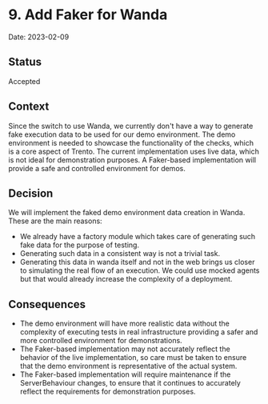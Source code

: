 # 9. Add Faker for Wanda

Date: 2023-02-09

## Status

Accepted

## Context

Since the switch to use Wanda, we currently don't have a way to generate fake execution data to be used for our demo environment. The demo environment
is needed to showcase the functionality of the checks, which is a core aspect of Trento. The current implementation uses live data, which is not ideal
for demonstration purposes. A Faker-based implementation will provide a safe and controlled environment for demos.

## Decision

We will implement the faked demo environment data creation in Wanda. These are the main reasons:

- We already have a factory module which takes care of generating such fake data for the purpose of testing.
- Generating such data in a consistent way is not a trivial task.
- Generating this data in wanda itself and not in the web brings us closer to simulating the real flow of an execution. We could use mocked agents
  but that would already increase the complexity of a deployment.

## Consequences

- The demo environment will have more realistic data without the complexity of executing tests in real infrastructure
  providing a safer and more controlled environment for demonstrations.
- The Faker-based implementation may not accurately reflect the behavior of the live implementation, so care must be taken to ensure that the demo environment is representative of the actual system.
- The Faker-based implementation will require maintenance if the ServerBehaviour changes, to ensure that it continues to accurately reflect the requirements for demonstration purposes.
